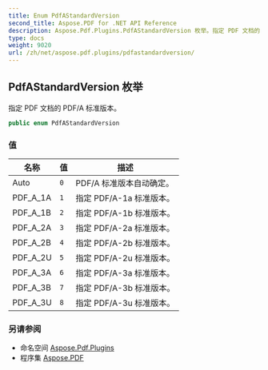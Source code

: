 ```yaml
---
title: Enum PdfAStandardVersion
second_title: Aspose.PDF for .NET API Reference
description: Aspose.Pdf.Plugins.PdfAStandardVersion 枚举。指定 PDF 文档的 PDF/A 标准版本
type: docs
weight: 9020
url: /zh/net/aspose.pdf.plugins/pdfastandardversion/
---
```

## PdfAStandardVersion 枚举

指定 PDF 文档的 PDF/A 标准版本。

```csharp
public enum PdfAStandardVersion
```

### 值

| 名称 | 值 | 描述 |
| --- | --- | --- |
| Auto | `0` | PDF/A 标准版本自动确定。 |
| PDF_A_1A | `1` | 指定 PDF/A-1a 标准版本。 |
| PDF_A_1B | `2` | 指定 PDF/A-1b 标准版本。 |
| PDF_A_2A | `3` | 指定 PDF/A-2a 标准版本。 |
| PDF_A_2B | `4` | 指定 PDF/A-2b 标准版本。 |
| PDF_A_2U | `5` | 指定 PDF/A-2u 标准版本。 |
| PDF_A_3A | `6` | 指定 PDF/A-3a 标准版本。 |
| PDF_A_3B | `7` | 指定 PDF/A-3b 标准版本。 |
| PDF_A_3U | `8` | 指定 PDF/A-3u 标准版本。 |

### 另请参阅

* 命名空间 [Aspose.Pdf.Plugins](../../aspose.pdf.plugins/)
* 程序集 [Aspose.PDF](../../)